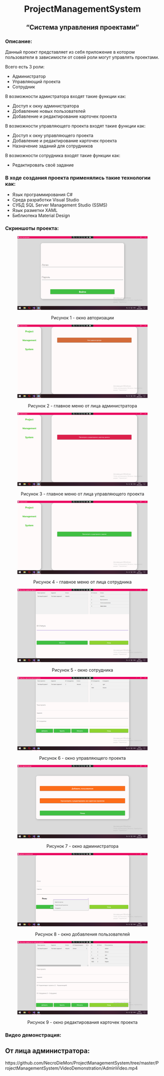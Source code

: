 <h1 style="text-align:center;">ProjectManagementSystem</h1>
<h2 style="text-align:center;">“Система управления проектами”</h2>

<h3>Описание:</h3>
<p>Данный проект представляет из себя приложение в котором пользователи в зависимости от совей роли могут управлять проектами.</p>
<p>Всего есть 3 роли:</p>
<ul>
  <li>Администратор</li>
  <li>Управляющий проекта</li>
  <li>Сотрудник</li>
</ul>

<p>В возможности адмистратора входят такие функции как:</p>
<ul>
  <li>Доступ к окну администратора</li>
  <li>Добавление новых пользователей</li>
  <li>Добавление и редактирование карточек проекта</li>
</ul>

<p>В возможности управляющего проекта входят такие функции как:</p>
<ul>
  <li>Доступ к окну управляющего проекта</li>
  <li>Добавление и редактирование карточек проекта</li>
  <li>Назначение заданий для сотрудников</li>
</ul>

<p>В возможности сотрудника входят такие функции как:</p>
<ul>
  <li>Редактировать своё задание</li>
</ul>

<h3>В ходе создания проекта применялись такие технологии как:</h3>
<ul>
  <li>Язык программирования C#</li>
  <li>Среда разработки Visual Studio</li>
  <li>СУБД SQL Server Management Studio (SSMS)</li>
  <li>Язык разметки XAML</li>
  <li>Библиотека Material Design</li>
</ul>

<h3>Скриншоты проекта:</h3>
<figure>
	<img src = "ProjectManagementSystem/Images/Screen1.png">
	<p align="center">Рисунок 1 - окно авторизации</p>
</figure>
<figure>
	<img src = "ProjectManagementSystem/Images/Screen2.png">
	<p align="center">Рисунок 2 - главное меню от лица администратора</p>
</figure>
<figure>
	<img src = "ProjectManagementSystem/Images/Screen3.png">
	<p align="center">Рисунок 3 - главное меню от лица управляющего проекта</p>
</figure>
<figure>
	<img src = "ProjectManagementSystem/Images/Screen4.png">
	<p align="center">Рисунок 4 - главное меню от лица сотрудника</p>
</figure>
<figure>
	<img src = "ProjectManagementSystem/Images/Screen5.png">
	<p align="center">Рисунок 5 - окно сотрудника</p>
</figure>
<figure>
	<img src = "ProjectManagementSystem/Images/Screen6.png">
	<p align="center">Рисунок 6 - окно управляющего проекта</p>
</figure>
<figure>
	<img src = "ProjectManagementSystem/Images/Screen7.png">
	<p align="center">Рисунок 7 - окно администратора</p>
</figure>
<figure>
	<img src = "ProjectManagementSystem/Images/Screen8.png">
	<p align="center">Рисунок 8 - окно добавления пользователей</p>
</figure>
<figure>
	<img src = "ProjectManagementSystem/Images/Screen9.png">
	<p align="center">Рисунок 9 - окно редактирования карточек проекта</p>
</figure>

<h3>Видео демонстрация:</h3>
<h2>От лица администратора:</h2>
https://github.com/NecroDieMon/ProjectManagementSystem/tree/master/ProjectManagementSystem/VideoDemonstration/AdminVideo.mp4
